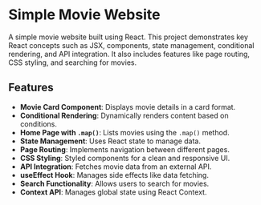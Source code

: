 # Simple Movie Website

A simple movie website built using React. This project demonstrates key React concepts such as JSX, components, state management, conditional rendering, and API integration. It also includes features like page routing, CSS styling, and searching for movies.

## Features
- **Movie Card Component**: Displays movie details in a card format.
- **Conditional Rendering**: Dynamically renders content based on conditions.
- **Home Page with `.map()`**: Lists movies using the `.map()` method.
- **State Management**: Uses React state to manage data.
- **Page Routing**: Implements navigation between different pages.
- **CSS Styling**: Styled components for a clean and responsive UI.
- **API Integration**: Fetches movie data from an external API.
- **useEffect Hook**: Manages side effects like data fetching.
- **Search Functionality**: Allows users to search for movies.
- **Context API**: Manages global state using React Context.

